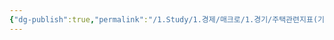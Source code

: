 ```yaml
---
{"dg-publish":true,"permalink":"/1.Study/1.경제/매크로/1.경기/주택관련지표(기존주택판매,주택착공승인)/NAHB 주택시장지수/","created":"2025-02-19T17:14:09.368+09:00","updated":"2025-06-03T20:07:19.699+09:00"}
---
```


